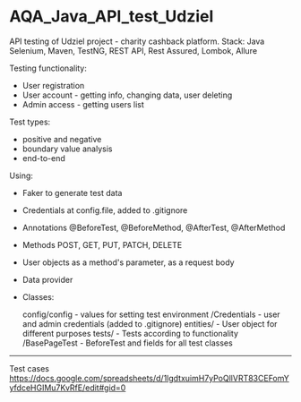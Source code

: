 # AQA_Java_API_test_Udziel
API testing of Udziel project - charity cashback platform.
Stack: Java Selenium, Maven, TestNG, REST API, Rest Assured, Lombok, Allure

Testing functionality:
- User registration
- User account - getting info, changing data, user deleting 
- Admin access - getting users list

Test types:
- positive and negative
- boundary value analysis
- end-to-end

Using:
- Faker to generate test data
- Credentials at config.file, added to .gitignore
- Annotations @BeforeTest, @BeforeMethod, @AfterTest, @AfterMethod
- Methods POST, GET, PUT, PATCH, DELETE
- User objects as a method's parameter, as a request body
- Data provider

- Classes:
  
  config/config - values for setting test environment
         /Credentials - user and admin credentials (added to .gitignore)
  entities/ - User object for different purposes
  tests/ - Tests according to functionality
       /BasePageTest - BeforeTest and fields for all test classes
--------------------------------------------------------------------------------------------------------- 
Test cases https://docs.google.com/spreadsheets/d/1lgdtxuimH7yPoQllVRT83CEFomYyfdceHGIMu7KvRfE/edit#gid=0

